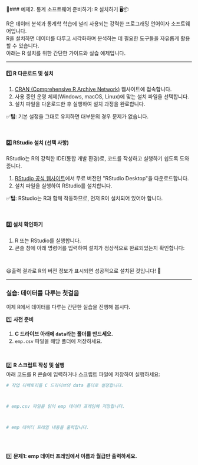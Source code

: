 🎯### 예제2. 통계 소프트웨어 준비하기: R 설치하기 🖥️📦  

R은 데이터 분석과 통계학 학습에 널리 사용되는 강력한 프로그래밍 언어이자 소프트웨어입니다.   
R을 설치하면 데이터를 다루고 시각화하며 분석하는 데 필요한 도구들을 자유롭게 활용할 수 있습니다.  
아래는 R 설치를 위한 간단한 가이드와 실습 예제입니다.  

---

#### **1️⃣ R 다운로드 및 설치**  
1. [CRAN (Comprehensive R Archive Network)](https://cran.r-project.org/) 웹사이트에 접속합니다.  
2. 사용 중인 운영 체제(Windows, macOS, Linux)에 맞는 설치 파일을 선택합니다.  
3. 설치 파일을 다운로드한 후 실행하여 설치 과정을 완료합니다.
     
 ✅**팁**: 기본 설정을 그대로 유지하면 대부분의 경우 문제가 없습니다.  

&nbsp;  

#### **2️⃣ RStudio 설치** (선택 사항)  
RStudio는 R의 강력한 IDE(통합 개발 환경)로, 코드를 작성하고 실행하기 쉽도록 도와줍니다.  
1. [RStudio 공식 웹사이트](https://posit.co/download/rstudio-desktop/)에서 무료 버전인 "RStudio Desktop"을 다운로드합니다.  
2. 설치 파일을 실행하여 RStudio를 설치합니다.
     
✅**팁**: RStudio는 R과 함께 작동하므로, 먼저 R이 설치되어 있어야 합니다.  

&nbsp;  

#### **3️⃣ 설치 확인하기**  
1. R 또는 RStudio를 실행합니다.  
2. 콘솔 창에 아래 명령어를 입력하여 설치가 정상적으로 완료되었는지 확인합니다:  
```R



```
😃출력 결과로 R의 버전 정보가 표시되면 성공적으로 설치된 것입니다! 🎉  

---

### **실습: 데이터를 다루는 첫걸음**  
이제 R에서 데이터를 다루는 간단한 실습을 진행해 봅시다.  

1️⃣ **사전 준비**  
1. **C 드라이브 아래에 `data`라는 폴더를 만드세요.**  
2. `emp.csv` 파일을 해당 폴더에 저장하세요.  

&nbsp;  

2️⃣ **R 스크립트 작성 및 실행**  
아래 코드를 R 콘솔에 입력하거나 스크립트 파일에 저장하여 실행하세요:  

```R
# 작업 디렉토리를 C 드라이브의 data 폴더로 설정합니다.



# emp.csv 파일을 읽어 emp 데이터 프레임에 저장합니다.



# emp 데이터 프레임 내용을 출력합니다.



```

&nbsp;  

3️⃣ **문제1: emp 데이터 프레임에서 이름과 월급만 출력하세요.**  
```R










```


